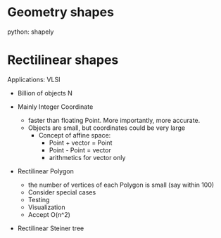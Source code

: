 # Geometry shapes

python: shapely

# Rectilinear shapes

Applications: VLSI

- Billion of objects N

- Mainly Integer Coordinate

  - faster than floating Point. More importantly, more accurate.
  - Objects are small, but coordinates could be very large
    - Concept of affine space:
      - Point + vector = Point
      - Point - Point = vector
      - arithmetics for vector only

- Rectilinear Polygon

  - the number of vertices of each Polygon is small
    (say within 100)
  - Consider special cases
  - Testing
  - Visualization
  - Accept O(n^2)

- Rectilinear Steiner tree
